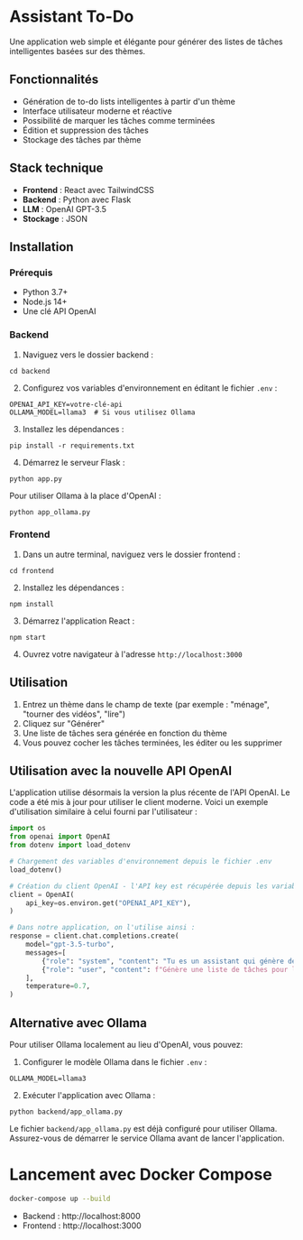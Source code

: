 # Assistant To-Do

Une application web simple et élégante pour générer des listes de tâches intelligentes basées sur des thèmes.

## Fonctionnalités

- Génération de to-do lists intelligentes à partir d'un thème
- Interface utilisateur moderne et réactive
- Possibilité de marquer les tâches comme terminées
- Édition et suppression des tâches
- Stockage des tâches par thème

## Stack technique

- **Frontend** : React avec TailwindCSS
- **Backend** : Python avec Flask
- **LLM** : OpenAI GPT-3.5
- **Stockage** : JSON

## Installation

### Prérequis

- Python 3.7+
- Node.js 14+
- Une clé API OpenAI

### Backend

1. Naviguez vers le dossier backend :
```
cd backend
```

2. Configurez vos variables d'environnement en éditant le fichier `.env` :
```
OPENAI_API_KEY=votre-clé-api
OLLAMA_MODEL=llama3  # Si vous utilisez Ollama
```

3. Installez les dépendances :
```
pip install -r requirements.txt
```

4. Démarrez le serveur Flask :
```
python app.py
```

Pour utiliser Ollama à la place d'OpenAI :
```
python app_ollama.py
```

### Frontend

1. Dans un autre terminal, naviguez vers le dossier frontend :
```
cd frontend
```

2. Installez les dépendances :
```
npm install
```

3. Démarrez l'application React :
```
npm start
```

4. Ouvrez votre navigateur à l'adresse `http://localhost:3000`

## Utilisation

1. Entrez un thème dans le champ de texte (par exemple : "ménage", "tourner des vidéos", "lire")
2. Cliquez sur "Générer"
3. Une liste de tâches sera générée en fonction du thème
4. Vous pouvez cocher les tâches terminées, les éditer ou les supprimer

## Utilisation avec la nouvelle API OpenAI

L'application utilise désormais la version la plus récente de l'API OpenAI. Le code a été mis à jour pour utiliser le client moderne. Voici un exemple d'utilisation similaire à celui fourni par l'utilisateur :

```python
import os
from openai import OpenAI
from dotenv import load_dotenv

# Chargement des variables d'environnement depuis le fichier .env
load_dotenv()

# Création du client OpenAI - l'API key est récupérée depuis les variables d'environnement
client = OpenAI(
    api_key=os.environ.get("OPENAI_API_KEY"),
)

# Dans notre application, on l'utilise ainsi :
response = client.chat.completions.create(
    model="gpt-3.5-turbo",
    messages=[
        {"role": "system", "content": "Tu es un assistant qui génère des listes de tâches détaillées et pratiques."},
        {"role": "user", "content": f"Génère une liste de tâches pour le thème '{theme}'."}
    ],
    temperature=0.7,
)
```

## Alternative avec Ollama

Pour utiliser Ollama localement au lieu d'OpenAI, vous pouvez:

1. Configurer le modèle Ollama dans le fichier `.env` :
```
OLLAMA_MODEL=llama3
```

2. Exécuter l'application avec Ollama :
```
python backend/app_ollama.py
```

Le fichier `backend/app_ollama.py` est déjà configuré pour utiliser Ollama. Assurez-vous de démarrer le service Ollama avant de lancer l'application.

# Lancement avec Docker Compose

```bash
docker-compose up --build
```

- Backend : http://localhost:8000
- Frontend : http://localhost:3000


